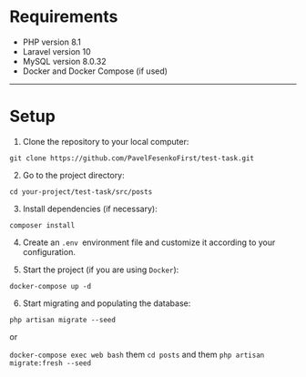 # Requirements

* PHP version 8.1
* Laravel version 10
* MySQL version 8.0.32
* Docker and Docker Compose (if used)

---

# Setup

1. Clone the repository to your local computer:

`git clone https://github.com/PavelFesenkoFirst/test-task.git`

2. Go to the project directory:

`cd your-project/test-task/src/posts`

3. Install dependencies (if necessary):

`composer install`

4. Create an `.env `environment file and customize it according to your configuration.

5. Start the project (if you are using `Docker`):

`docker-compose up -d`

6. Start migrating and populating the database:

`php artisan migrate --seed` 

or 

`docker-compose exec web bash` them `cd posts` and them `php artisan migrate:fresh --seed`

